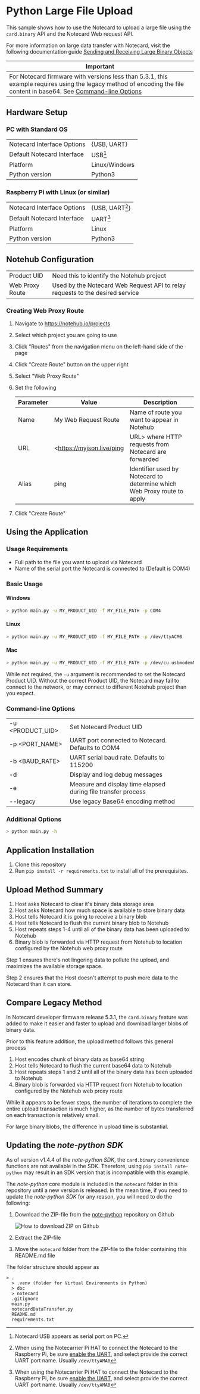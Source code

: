 # Python Large File Upload

This sample shows how to use the Notecard to upload a large file using the `card.binary` API and the Notecard Web request API.

For more information on large data transfer with Notecard, visit the following documentation guide
[Sending and Receiving Large Binary Objects](https://dev.blues.io/guides-and-tutorials/notecard-guides/sending-and-receiving-large-binary-objects/)

|Important|
|---|
|For Notecard firmware with versions less than 5.3.1, this example requires using the legacy method of encoding the file content in base64. See [Command-line Options](#command-line-options)|

## Hardware Setup

### PC with Standard OS

| | |
|---|---|
|Notecard Interface Options| {USB, UART}|
|Default Notecard Interface| USB[^1]|
|Platform| Linux/Windows|
|Python version| Python3 |

[^1]:Notecard USB appears as serial port on PC.  

### Raspberry Pi with Linux (or similar)

| | |
|---|---|
|Notecard Interface Options| {USB, UART[^2]}|
|Default Notecard Interface| UART[^2]|
|Platform| Linux|
|Python version| Python3 |

[^2]: When using the Notecarrier Pi HAT to connect the Notecard to the Raspberry Pi, be sure [enable the UART](https://www.youtube.com/watch?v=oevxqPk78sM), and select provide the correct UART port name. Usually `/dev/ttyAMA0`

## Notehub Configuration

| | |
|---|---|
|Product UID|Need this to identify the Notehub project|
|Web Proxy Route|Used by the Notecard Web Request API to relay requests to the desired service|

### Creating Web Proxy Route

1. Navigate to <https://notehub.io/projects>
2. Select which project you are going to use
3. Click "Routes" from the navigation menu on the left-hand side of the page
4. Click "Create Route" button on the upper right
5. Select "Web Proxy Route"
6. Set the following

   |Parameter|Value|Description|
   |---------|-----|-----------|
   |Name|My Web Request Route|Name of route you want to appear in Notehub|
   |URL|<https://myjson.live/ping|URL> where HTTP requests from Notecard are forwarded|
   |Alias|ping|Identifier used by Notecard to determine which Web Proxy route to apply|

7. Click "Create Route"

## Using the Application

### Usage Requirements

- Full path to the file you want to upload via Notecard
- Name of the serial port the Notecard is connected to (Default is COM4)

### Basic Usage

#### Windows

``` bash
> python main.py -u MY_PRODUCT_UID -f MY_FILE_PATH -p COM4
```

#### Linux

``` bash
> python main.py -u MY_PRODUCT_UID -f MY_FILE_PATH -p /dev/ttyACM0
```

#### Mac

``` bash
> python main.py -u MY_PRODUCT_UID -f MY_FILE_PATH -p /dev/cu.usbmodemNOTE1
```

While not required, the `-u` argument is recommended to set the Notecard Product UID. Without the correct Product UID, the Notecard may fail to connect to the network, or may connect to different Notehub project than you expect.

### Command-line Options

| | | |
|---|---|---|
| -u <PRODUCT_UID> | Set Notecard Product UID|
| -p <PORT_NAME> | UART port connected to Notecard. Defaults to COM4|
| -b <BAUD_RATE> | UART serial baud rate. Defaults to 115200|
| -d | Display and log debug messages |
| -e | Measure and display time elapsed during file transfer process |
| --legacy | Use legacy Base64 encoding method |

### Additional Options

``` bash
> python main.py -h
```

## Application Installation

1. Clone this repository
2. Run `pip install -r requirements.txt` to install all of the prerequisites.

## Upload Method Summary

1. Host asks Notecard to clear it's binary data storage area
2. Host asks Notecard how much space is available to store binary data
3. Host tells Notecard it is going to receive a binary blob
4. Host tells Notecard to flush the current binary blob to Notehub
5. Host repeats steps 1-4 until all of the binary data has been uploaded to Notehub
6. Binary blob is forwarded via HTTP request from Notehub to location configured by the Notehub web proxy route

Step 1 ensures there's not lingering data to pollute the upload, and maximizes the available storage space.

Step 2 ensures that the Host doesn't attempt to push more data to the Notecard than it can store.

## Compare Legacy Method

In Notecard developer firmware release 5.3.1, the `card.binary` feature was added to make it easier and faster to upload and download larger blobs of binary data.

Prior to this feature addition, the upload method follows this general process

1. Host encodes chunk of binary data as base64 string
2. Host tells Notecard to flush the current base64 data to Notehub
3. Host repeats steps 1 and 2 until all of the binary data has been uploaded to Notehub
4. Binary blob is forwarded via HTTP request from Notehub to location configured by the Notehub web proxy route

While it appears to be fewer steps, the number of iterations to complete the entire upload transaction is much higher, as the number of bytes transferred on each transaction is relatively small.  

For large binary blobs, the difference in upload time is substantial.


## Updating the _note-python SDK_

As of version v1.4.4 of the _note-python SDK_, the `card.binary` convenience functions are not available in the SDK.  Therefore, using `pip install note-python` may result in an SDK version that is incompatible with this example.

The _note-python_ core module is included in the `notecard` folder in this repository until a new version is released.  In the mean time, if you need to update the _note-python SDK_ for any reason, you will need to do the following:

1. Download the ZIP-file from the [note-python](https://github.com/blues/note-python) repository on Github

    ![How to download ZIP on Github](doc/github_download_zip.png)

2. Extract the ZIP-file
3. Move the `notecard` folder from the ZIP-file to the folder containing this README.md file

The folder structure should appear as

``` text
> .
  > .venv (folder for Virtual Environments in Python)
  > doc
  > notecard
  .gitignore
  main.py
  notecardDataTransfer.py
  README.md
  requirements.txt
```

